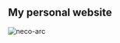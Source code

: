 ## My personal website

![neco-arc](https://res.cloudinary.com/dmfac7zfe/image/upload/v1661237804/icons/neco-arc_0.png)